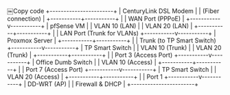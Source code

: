 ￼Copy code
  +-----------------------+
  |  CenturyLink DSL Modem |
  |   (Fiber connection)   |
  +-----------+-----------+
              |
              | WAN Port (PPPoE)
              |
  +-----------v-----------+
  |    pfSense VM        |
  |   VLAN 10 (LAN)      |
  |   VLAN 20 (LAN)      |
  +-----------+-----------+
              |
              | LAN Port (Trunk for VLANs)
  +-----------v-----------+
  |   Proxmox Server     |
  +-----------+-----------+
              |
              | Trunk (to TP Smart Switch)
  +-----------v-----------+
  |   TP Smart Switch     |
  |   VLAN 10 (Trunk)     |
  |   VLAN 20 (Trunk)     |
  +-----------+-----------+
              |
              | Port 3 (Access Port)
  +-----------v-----------+
  |   Office Dumb Switch  |
  |   VLAN 10 (Access)    |
  +-----------+-----------+
              |
              | Port 7 (Access Port)
  +-----------v-----------+
  |   TP Smart Switch     |
  |   VLAN 20 (Access)    |
  +-----------+-----------+
              |
              | Port 1
  +-----------v-----------+
  |    DD-WRT (AP)        |
  |  Firewall & DHCP     |
  +-----------------------+
